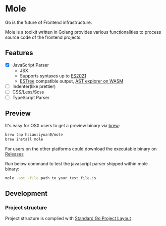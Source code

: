 # Mole

Go is the future of Frontend infrastructure.

Mole is a toolkit written in Golang provides various functionalities to process source code of the frontend projects.

## Features

- [x] JavaScript Parser
  - JSX
  - Supports syntaxes up to [ES2021](https://262.ecma-international.org/12.0/)
  - [ESTree](https://github.com/estree/estree) compatible output, [AST explorer on WASM](http://blog.thehardways.me/mole-is-more/#/)
- [ ] Indenter(like prettier)
- [ ] CSS/Less/Scss
- [ ] TypeScript Parser

## Preview

It's easy for OSX users to get a preview binary via [brew](https://brew.sh/):

```bash
brew tap hsiaosiyuan0/mole
brew install mole
```

For users on the other platforms could download the executable binary on [Releases](https://github.com/hsiaosiyuan0/mole/releases)

Run below command to test the javascript parser shipped within mole binary:

```bash
mole -ast -file path_to_your_test_file.js
```

## Development

### Project structure

Project structure is complied with [Standard Go Project Layout](https://github.com/golang-standards/project-layout)

